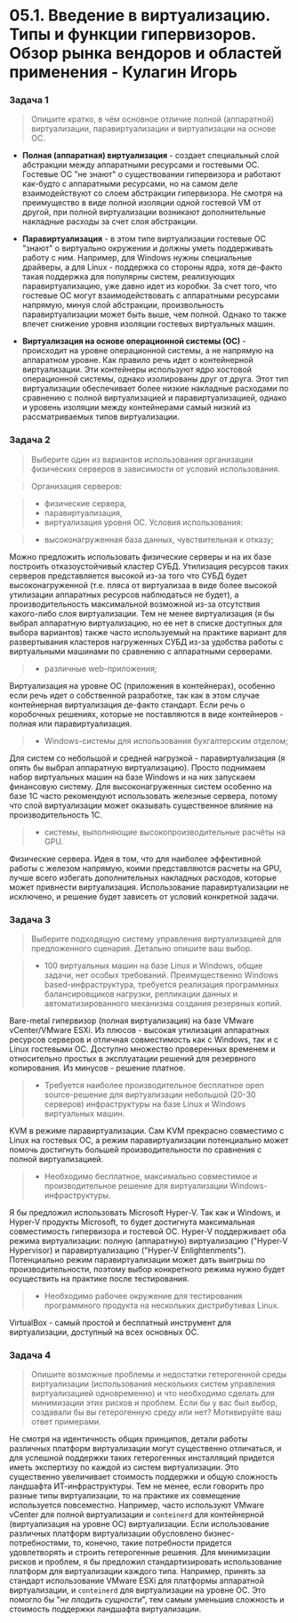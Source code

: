 # 05.1. Введение в виртуализацию. Типы и функции гипервизоров. Обзор рынка вендоров и областей применения - Кулагин Игорь
### Задача 1
> Опишите кратко, в чём основное отличие полной (аппаратной) виртуализации, паравиртуализации и виртуализации на основе ОС.

- **Полная (аппаратная) виртуализация** - создает специальный слой абстракции между аппаратными ресурсами и гостевыми ОС. Гостевые ОС "не знают" о существовании гипервизора и работают как-будто с аппаратными ресурсами, но на самом деле взаимодействуют со слоем абстракции гипервизора. Не смотря на преимущество в виде полной изоляции одной гостевой VM от другой, при полной виртуализации возникают дополнительные накладные расходы за счет слоя абстракции.

- **Паравиртуализация** - в этом типе виртуализации гостевые ОС "знают" о виртуально окружении и должны уметь поддерживать работу с ним. Например, для Windows нужны специальные драйверы, а для Linux - поддержка со стороны ядра, хотя де-факто такая поддержка для популярны систем, реализующих паравиртуализацию, уже давно идет из коробки. За счет того, что гостевые ОС могут взаимодействовать с аппаратными ресурсами напрямую, минуя слой абстракции, произвольность паравиртуализации может быть выше, чем полной. Однако то также влечет снижение уровня изоляции гостевых виртуальных машин.

- **Виртуализация на основе операционной системы (ОС)** - происходит на уровне операционной системы, а не напрямую на аппаратном уровне. Как правило речь идет о контейнерной виртуализации. Эти контейнеры используют ядро хостовой операционной системы, однако изолированы друг от друга. Этот тип виртуализации обеспечивает более низкие накладные расходами по сравнению с полной виртуализацией и паравиртуализацией, однако и уровень изоляции между контейнерами самый низкий из рассматриваемых типов виртуализации.

### Задача 2
> Выберите один из вариантов использования организации физических серверов в зависимости от условий использования.

> Организация серверов:

> - физические сервера,
> - паравиртуализация,
> - виртуализация уровня ОС.
> Условия использования:

> - высоконагруженная база данных, чувствительная к отказу;

Можно предложить использовать физические серверы и на их базе построить отказоустойчивый кластер СУБД. Утилизация ресурсов таких серверов представляется высокой из-за того что СУБД будет высоконагруженной (т.е. пляса от виртуализаа в виде более высокой утилизации аппаратных ресурсов наблюдаться не будет), а производительность максимальной возможной из-за отсутствия какого-либо слоя виртуализации. Тем не менее виртуализация (я бы выбрал аппаратную виртуализацию, но ее нет в списке доступных для выбора вариантов) также часто используемый на практике вариант для развертывания кластеров нагруженных СУБД из-за удобства работы с виртуальными машинами по сравнению с аппаратными серверами.

> - различные web-приложения;

Виртуализация на уровне ОС (приложения в контейнерах), особенно если речь идет о собственной разработке, так как в этом случае контейнерная виртуализация де-факто стандарт. Если речь о коробочных решениях, которые не поставляются в виде контейнеров - полная или паравиртуализация.

> - Windows-системы для использования бухгалтерским отделом;

Для систем со небольшой и средней нагрузкой - паравиртуализация (я опять бы выбрал аппаратную виртуализацию). Просто поднимаем набор виртуальных машин на базе Windows и на них запускаем финансовую систему. Для высоконагруженных систем особенно на базе 1С часто рекомендуют использовать железные сервера, потому что слой виртуализации может оказывать существенное влияние на производительность 1С.   

> - системы, выполняющие высокопроизводительные расчёты на GPU.

Физические сервера. Идея в том, что для наиболее эффективной работы с железом напрямую, коими представляются расчеты на GPU, лучше всего избегать дополнительных накладных расходов, которые может привнести виртуализация. Использование паравиртуализации не исключено, и решение будет зависеть от условий конкретной задачи.

### Задача 3
> Выберите подходящую систему управления виртуализацией для предложенного сценария. Детально опишите ваш выбор.

> - 100 виртуальных машин на базе Linux и Windows, общие задачи, нет особых требований. Преимущественно Windows based-инфраструктура, требуется реализация программных балансировщиков нагрузки, репликации данных и автоматизированного механизма создания резервных копий.

Bare-metal гипервизор (полная виртуализация) на базе VMware vCenter/VMware ESXi. Из плюсов - высокая утилизация аппаратных ресурсов серверов и отличная совместимость как с Windows, так и с Linux гостевыми ОС. Доступно множество проверенных временем и относительно простых в эксплуатации решений для резервного копирования. Из минусов - решение платное.

> - Требуется наиболее производительное бесплатное open source-решение для виртуализации небольшой (20-30 серверов) инфраструктуры на базе Linux и Windows виртуальных машин.

KVM в режиме паравиртуализации. Сам KVM прекрасно совместимо с Linux на гостевых ОС, а режим паравиртуализации потенциально может помочь достигнуть большей производительности по сравнения с полной виртуализацией. 

> - Необходимо бесплатное, максимально совместимое и производительное решение для виртуализации Windows-инфраструктуры.

Я бы предложил использовать Microsoft Hyper-V. Так как и Windows, и Hyper-V продукты Microsoft, то будет достигнута максимальная совместимость гипервизора и гостевой ОС. Hyper-V поддерживает оба режима виртуализации: полную (аппаратную) виртуализацию ("Hyper-V Hypervisor) и паравиртуализацию ("Hyper-V Enlightenments"). Потенциально режим паравиртуализации может дать выигрыш по производительности, поэтому выбор конкретного режима нужно будет осуществить на практике после тестирования.

> - Необходимо рабочее окружение для тестирования программного продукта на нескольких дистрибутивах Linux.

VirtualBox - самый простой и бесплатный инструмент для виртуализации, доступный на всех основных ОС. 

### Задача 4
> Опишите возможные проблемы и недостатки гетерогенной среды виртуализации (использования нескольких систем управления виртуализацией одновременно) и что необходимо сделать для минимизации этих рисков и проблем. Если бы у вас был выбор, создавали бы вы гетерогенную среду или нет? Мотивируйте ваш ответ примерами.

Не смотря на идентичность общих принципов, детали работы различных платформ виртуализации могут существенно отличаться, и для успешной поддержки таких гетерогенных инсталляций придется иметь экспертизу по каждой из систем виртуализации. Это существенно увеличивает стоимость поддержки и общую сложность ландшафта ИТ-инфраструктуры. Тем не менее, если говорить про разные типы виртуализации, то на практике их совмещение используется повсеместно. Например, часто используют VMware vCenter для полной виртуализации и `conteinerd` для контейнерной (виртуализация на уровне ОС) виртуализации. Если использование различных платформ виртуализации обусловлено бизнес-потребностями, то, конечно, такие потребности придется удовлетворять и строить гетерогенные решения. Для минимизации рисков и проблем, я бы предложил стандартизировать использование платформ для виртуализации каждого типа. Например, принять за стандарт использование VMware ESXi для платформы аппаратной виртуализации, и `conteinerd` для виртуализации на уровне ОС. Это помогло бы "*не плодить сущности*", тем самым уменьшив сложность и стоимость поддержки ландшафта виртуализации.